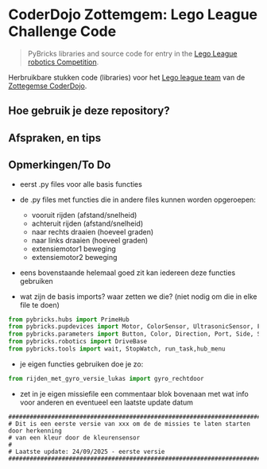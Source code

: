 # CoderDojo Zottemgem: Lego League Challenge Code

> PyBricks libraries and source code for entry in the [Lego League robotics Competition](https://www.firstlegoleague.org/season).

Herbruikbare stukken code (libraries) voor het [Lego league team](https://www.firstlegoleague.org/season) van de [Zottegemse CoderDojo](https://zottegem.coderdojobelgium.be).


## Hoe gebruik je deze repository?


## Afspraken, en tips



## Opmerkingen/To Do

- eerst .py files voor alle basis functies
- de .py files met functies die in andere files kunnen worden opgeroepen:
    - vooruit rijden (afstand/snelheid)
    - achteruit rijden (afstand/snelheid)
    - naar rechts draaien (hoeveel graden)
    - naar links draaien (hoeveel graden)
    - extensiemotor1 beweging
    - extensiemotor2 beweging

- eens bovenstaande helemaal goed zit kan iedereen deze functies gebruiken
- wat zijn de basis imports? waar zetten we die? (niet nodig om die in elke file te doen)

```python
from pybricks.hubs import PrimeHub
from pybricks.pupdevices import Motor, ColorSensor, UltrasonicSensor, ForceSensor
from pybricks.parameters import Button, Color, Direction, Port, Side, Stop
from pybricks.robotics import DriveBase
from pybricks.tools import wait, StopWatch, run_task,hub_menu
```

- je eigen functies gebruiken doe je zo:
```python
from rijden_met_gyro_versie_lukas import gyro_rechtdoor
```

- zet in je eigen missiefile een commentaar blok bovenaan met wat info voor anderen en eventueel een laatste update datum
```
####################################################################################
# Dit is een eerste versie van xxx om de de missies te laten starten door herkenning
# van een kleur door de kleurensensor
#
# Laatste update: 24/09/2025 - eerste versie
####################################################################################
```
